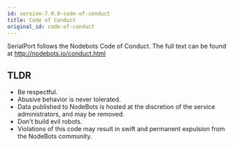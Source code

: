 ```yaml
---
id: version-7.0.0-code-of-conduct
title: Code of Conduct
original_id: code-of-conduct
---
```


SerialPort follows the Nodebots Code of Conduct. The full text can be found at http://nodebots.io/conduct.html

## TLDR
- Be respectful.
- Abusive behavior is never tolerated.
- Data published to NodeBots is hosted at the discretion of the service administrators, and may be removed.
- Don't build evil robots.
- Violations of this code may result in swift and permanent expulsion from the NodeBots community.
